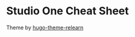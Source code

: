 # Studio One Cheat Sheet

Theme by [hugo-theme-relearn](https://mcshelby.github.io/hugo-theme-relearn)